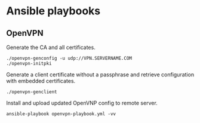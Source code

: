 # Ansible playbooks

## OpenVPN
Generate the CA and all certificates.
```
./openvpn-genconfig -u udp://VPN.SERVERNAME.COM
./openvpn-initpki
```

Generate a client certificate without a passphrase and retrieve configuration with embedded certificates.
```
./openvpn-genclient
```

Install and upload updated OpenVNP config to remote server.
```
ansible-playbook openvpn-playbook.yml -vv
```
